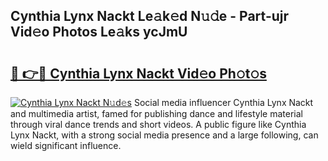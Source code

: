 ## Cynthia Lynx Nackt Le𝚊k𝚎d N𝚞𝚍e - Part-ujr Vid𝚎o Photos Le𝚊ks ycJmU

# <h2><a href="http://fb3eul.evod.top/?m=Cynthia+Lynx+Nackt">🔗 👉🔴 Cynthia Lynx Nackt Vid𝚎o Ph𝚘t𝚘s</a></h2>

[![Cynthia Lynx Nackt N𝚞d𝚎s](https://i.imgur.com/8V9OHl7.gif)](http://fb3eul.evod.top/?m=Cynthia+Lynx+Nackt)
Social media influencer Cynthia Lynx Nackt and multimedia artist, famed for publishing dance and lifestyle material through viral dance trends and short videos. A public figure like Cynthia Lynx Nackt, with a strong social media presence and a large following, can wield significant influence. 
